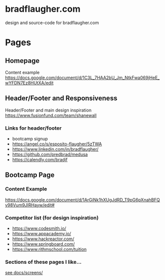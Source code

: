 # bradflaugher.com
design and source-code for bradflaugher.com

# Pages

## Homepage

Content example https://docs.google.com/document/d/1C3L_7HAA2bU_Jm_NtkFwa069jHeE_wYFDN7Ez8HUtXA/edit

## Header/Footer and Responsiveness

Header/Footer and main design inspiration https://www.fusionfund.com/team/shanewall

### Links for header/footer

* bootcamp signup
* https://angel.co/s/esposito-flaugher/5zTWA
* https://www.linkedin.com/in/bradflaugher/
* https://github.com/predbrad/medusa
* https://calendly.com/bradjf

## Bootcamp Page


### Content Example

https://docs.google.com/document/d/1ArGiNk1hXUgJdRD_T9pG6pXnahBFQv98Vum9JIRHayw/edit#

### Competitor list (for design inspiration) 
* https://www.codesmith.io/
* https://www.appacademy.io/
* https://www.hackreactor.com/
* https://www.springboard.com/
* https://www.rithmschool.com/tuition

### Sections of these pages I like...

[see docs/screens/](docs/screens/)


